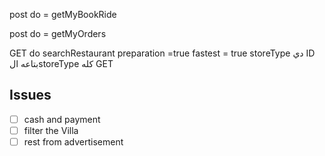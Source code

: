 
post  do = getMyBookRide

post do = getMyOrders

GET do searchRestaurant
preparation =true
fastest = true
storeType دي ID بتاعه الstoreType
كله GET
## Issues
- [ ] cash and payment
- [ ] filter the Villa
- [ ] rest from advertisement
